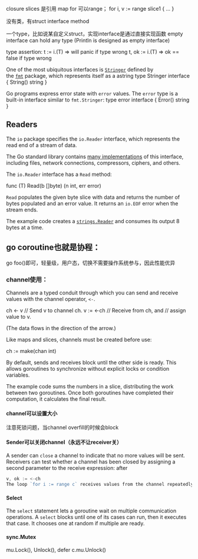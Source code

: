 closure
slices 是引用
map
for 可以range；  for i, v := range slice1 { ... } 

没有类，有struct
interface
method

一个type，比如说某自定义struct，实现interface是通过直接实现函数
empty interface can hold any type (Println is designed as empty interface)

type assertion: 
t := i.(T) => will panic if type wrong
t, ok := i.(T) => ok == false if type wrong

One of the most ubiquitous interfaces is [`Stringer`](https://go.dev/pkg/fmt/#Stringer) defined by the [`fmt`](https://go.dev/pkg/fmt/) package, which represents itself as a astring
type Stringer interface {
    String() string
}

Go programs express error state with `error` values.
The `error` type is a built-in interface similar to `fmt.Stringer`:
type error interface {
    Error() string
}

## Readers

The `io` package specifies the `io.Reader` interface, which represents the read end of a stream of data.

The Go standard library contains [many implementations](https://cs.opensource.google/search?q=Read%5C(%5Cw%2B%5Cs%5C%5B%5C%5Dbyte%5C)&ss=go%2Fgo) of this interface, including files, network connections, compressors, ciphers, and others.

The `io.Reader` interface has a `Read` method:

func (T) Read(b []byte) (n int, err error)

`Read` populates the given byte slice with data and returns the number of bytes populated and an error value. It returns an `io.EOF` error when the stream ends.

The example code creates a [`strings.Reader`](https://go.dev/pkg/strings/#Reader) and consumes its output 8 bytes at a time.

## go coroutine也就是协程：
go foo()即可，轻量级，用户态，切换不需要操作系统参与，因此性能优异
### channel使用：
Channels are a typed conduit through which you can send and receive values with the channel operator, `<-`.

ch <- v    // Send v to channel ch.
v := <-ch  // Receive from ch, and
           // assign value to v.

(The data flows in the direction of the arrow.)

Like maps and slices, channels must be created before use:

ch := make(chan int)

By default, sends and receives block until the other side is ready. This allows goroutines to synchronize without explicit locks or condition variables.

The example code sums the numbers in a slice, distributing the work between two goroutines. Once both goroutines have completed their computation, it calculates the final result.

#### channel可以设置大小
注意死锁问题，当channel overfill的时候会block

#### Sender可以关闭channel（永远不让receiver关）
A sender can `close` a channel to indicate that no more values will be sent. Receivers can test whether a channel has been closed by assigning a second parameter to the receive expression: after

``` go
v, ok := <-ch
The loop `for i := range c` receives values from the channel repeatedly until it is closed.
```
#### Select
The `select` statement lets a goroutine wait on multiple communication operations.
A `select` blocks until one of its cases can run, then it executes that case. It chooses one at random if multiple are ready.

#### sync.Mutex
mu.Lock(), Unlock(), defer c.mu.Unlock()